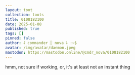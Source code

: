 ```yaml
---
layout: toot
collection: toots
title: 0108182100
date: 2025-01-08
published: true
tags: []
pinned: false
author: ⸸ commander ░ nova ⸸ :~$
avatar: /img/avatar/daemon.jpeg
mastodon: https://mastodon.online/@cmdr_nova/0108182100
---
```


hmm, not sure if working, or, it's at least not an instant thing

